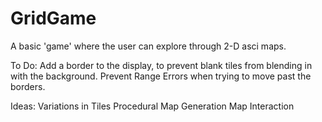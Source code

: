 # GridGame
 A basic 'game' where the user can explore through 2-D asci maps.

To Do:
Add a border to the display, to prevent blank tiles from blending in with the background.
Prevent Range Errors when trying to move past the borders.

Ideas:
Variations in Tiles
Procedural Map Generation
Map Interaction
